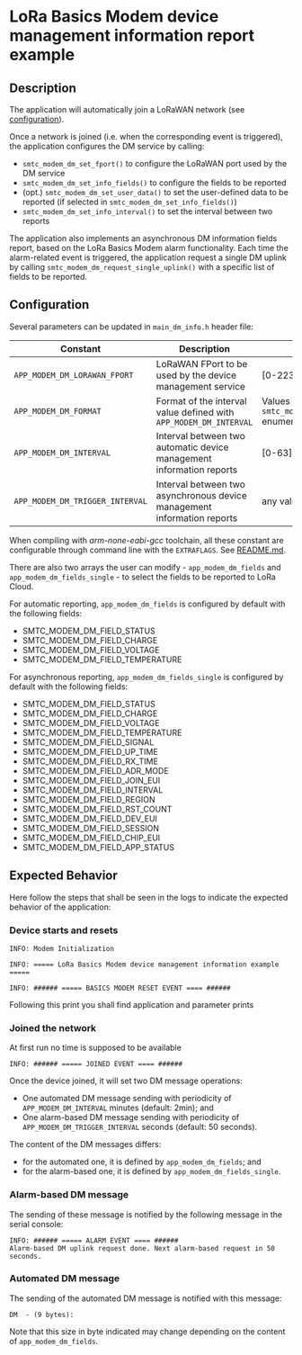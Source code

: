 # LoRa Basics Modem device management information report example

## Description

The application will automatically join a LoRaWAN network (see [configuration](../../apps/common/lorawan_key_config.h)).

Once a network is joined (i.e. when the corresponding event is triggered), the application configures the DM service by calling:

* `smtc_modem_dm_set_fport()` to configure the LoRaWAN port used by the DM service
* `smtc_modem_dm_set_info_fields()` to configure the fields to be reported
* (opt.) `smtc_modem_dm_set_user_data()` to set the user-defined data to be reported (if selected in `smtc_modem_dm_set_info_fields()`)
* `smtc_modem_dm_set_info_interval()` to set the interval between two reports

The application also implements an asynchronous DM information fields report, based on the LoRa Basics Modem alarm functionality. Each time the alarm-related event is triggered, the application request a single DM uplink by calling `smtc_modem_dm_request_single_uplink()` with a specific list of fields to be reported.

## Configuration

Several parameters can be updated in `main_dm_info.h` header file:

| Constant                        | Description                                                             | Possible values                                                | Default Value                         | Note                   |
| ------------------------------- | ----------------------------------------------------------------------- | -------------------------------------------------------------- | ------------------------------------- | ---------------------- |
| `APP_MODEM_DM_LORAWAN_FPORT`    | LoRaWAN FPort to be used by the device management service               | [0-223]                                                        | 199                                   |                        |
| `APP_MODEM_DM_FORMAT`           | Format of the interval value defined with `APP_MODEM_DM_INTERVAL`       | Values from `smtc_modem_dm_info_interval_format_t` enumeration | SMTC_MODEM_DM_INFO_INTERVAL_IN_MINUTE |                        |
| `APP_MODEM_DM_INTERVAL`         | Interval between two automatic device management information reports    | [0-63]                                                         | 2                                     |                        |
| `APP_MODEM_DM_TRIGGER_INTERVAL` | Interval between two asynchronous device management information reports | any value that fits in `uint32_t`                              | 50                                    | Set to 0 to disable it |

When compiling with *arm-none-eabi-gcc* toolchain, all these constant are configurable through command line with the `EXTRAFLAGS`.
See [README.md](../../../README.md#command-line-configuration).

There are also two arrays the user can modify - `app_modem_dm_fields` and `app_modem_dm_fields_single` - to select the fields to be reported to LoRa Cloud.

For automatic reporting, `app_modem_dm_fields` is configured by default with the following fields:

* SMTC_MODEM_DM_FIELD_STATUS
* SMTC_MODEM_DM_FIELD_CHARGE
* SMTC_MODEM_DM_FIELD_VOLTAGE
* SMTC_MODEM_DM_FIELD_TEMPERATURE

For asynchronous reporting, `app_modem_dm_fields_single` is configured by default with the following fields:

* SMTC_MODEM_DM_FIELD_STATUS
* SMTC_MODEM_DM_FIELD_CHARGE
* SMTC_MODEM_DM_FIELD_VOLTAGE
* SMTC_MODEM_DM_FIELD_TEMPERATURE
* SMTC_MODEM_DM_FIELD_SIGNAL
* SMTC_MODEM_DM_FIELD_UP_TIME
* SMTC_MODEM_DM_FIELD_RX_TIME
* SMTC_MODEM_DM_FIELD_ADR_MODE
* SMTC_MODEM_DM_FIELD_JOIN_EUI
* SMTC_MODEM_DM_FIELD_INTERVAL
* SMTC_MODEM_DM_FIELD_REGION
* SMTC_MODEM_DM_FIELD_RST_COUNT
* SMTC_MODEM_DM_FIELD_DEV_EUI
* SMTC_MODEM_DM_FIELD_SESSION
* SMTC_MODEM_DM_FIELD_CHIP_EUI
* SMTC_MODEM_DM_FIELD_APP_STATUS

## Expected Behavior

Here follow the steps that shall be seen in the logs to indicate the expected behavior of the application:

### Device starts and resets

```
INFO: Modem Initialization

INFO: ===== LoRa Basics Modem device management information example =====

INFO: ###### ===== BASICS MODEM RESET EVENT ==== ######
```

Following this print you shall find application and parameter prints

### Joined the network

At first run no time is supposed to be available

```
INFO: ###### ===== JOINED EVENT ==== ######
```

Once the device joined, it will set two DM message operations:

* One automated DM message sending with periodicity of `APP_MODEM_DM_INTERVAL` minutes (default: 2min); and
* One alarm-based DM message sending with periodicity of `APP_MODEM_DM_TRIGGER_INTERVAL` seconds (default: 50 seconds).

The content of the DM messages differs:

* for the automated one, it is defined by `app_modem_dm_fields`; and
* for the alarm-based one, it is defined by `app_modem_dm_fields_single`.

### Alarm-based DM message

The sending of these message is notified by the following message in the serial console:

```
INFO: ###### ===== ALARM EVENT ==== ######
Alarm-based DM uplink request done. Next alarm-based request in 50 seconds.
```

### Automated DM message

The sending of the automated DM message is notified with this message:

```
DM  - (9 bytes):
```

Note that this size in byte indicated may change depending on the content of `app_modem_dm_fields`.